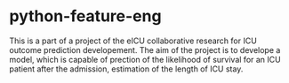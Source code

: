 # python-feature-eng

This is a  part of a project of the eICU collaborative research for ICU outcome prediction developement. The aim of the project is to develope a model, which is capable of prection of the likelihood of survival for an ICU patient after the admission, estimation of the length of ICU stay. 

